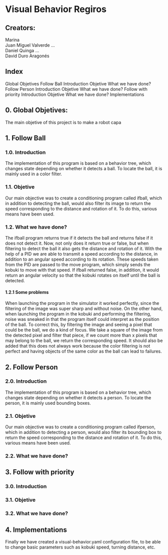 # Visual Behavior Regiros

## Creators:
Marina <surname> <br />
Juan Miguel Valverde ... <br />
Daniel Quinga ... <br />
David Duro Aragonés <br />

## Index
   Global Objetives
   Follow Ball
      Introduction
      Objetive
      What we have done?
   Follow Person
      Introduction
      Objetive
      What we have done?
   Follow with priority
      Introduction
      Objetive
      What we have done?
   Implementations
   
## 0. Global Objetives: 
The main objetive of this project is to make a robot capa
   
## 1. Follow Ball

### 1.0. Introduction
   The implementation of this program is based on a behavior tree, which changes state depending on whether it detects a ball. To locate the ball, it is mainly used      in a color filter.
   
### 1.1. Objetive
   Our main objective was to create a conditioning program called ifball, which in addition to detecting the ball, would also filter its image to return the speed corresponding to the distance and rotation of it. To do this, various means have been used.
   
### 1.2. What we have done?
   The ifball program returns true if it detects the ball and returns false if it does not detect it. Now, not only does it return true or false, but when filtering to detect the ball it also gets the distance and rotation of it. With the help of a PID we are able to transmit a speed according to the distance, in addition to an angular speed according to its rotation. These speeds taken from the PID are passed to the move program, which simply sends the kobuki to move with that speed. If ifball returned false, in addition, it would return an angular velocity so that the kobuki rotates on itself until the ball is detected.
   
#### 1.2.1 Some problems
   When launching the program in the simulator it worked perfectly, since the filtering of the image was super sharp and without noise. On the other hand, when launching the program in the kobuki and performing the filtering, noise was sneaked in that the program itself could interpret as the position of the ball. To correct this, by filtering the image and seeing a pixel that could be the ball, we do a kind of focus. We take a square of the image from the detected pixel and filter that piece, if we count more than x pixels that may belong to the ball, we return the corresponding speed. It should also be added that this does not always work because the color filtering is not perfect and having objects of the same color as the ball can lead to failures.
   
## 2. Follow Person
   
### 2.0. Introduction
   The implementation of this program is based on a behavior tree, which changes state depending on whether it detects a person. To locate the person, it is mainly used bounding boxes.

### 2.1. Objetive
   Our main objective was to create a conditioning program called ifperson, which in addition to detecting a person, would also filter its bounding box to return the speed corresponding to the distance and rotation of it. To do this, various means have been used.
   
### 2.2. What we have done?
   
   
## 3. Follow with priority
   
### 3.0. Introduction

### 3.1. Objetive

### 3.2. What we have done?
   
   
## 4. Implementations
   Finally we have created a visual-behavior.yaml configuration file, to be able to change basic parameters such as kobuki speed, turning distance, etc.
